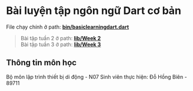 # Bài luyện tập ngôn ngữ Dart cơ bản
File chạy chính ở path: **[bin/basiclearningdart.dart](bin/basiclearningdart.dart)**
> Bài tập tuần 2 ở path: **[lib/Week 2](lib/Week%202/)** <br>
> Bài tập tuần 3 ở path: **[lib/Week 3](lib/Week%203/)** 

## Thông tin môn học
Bộ môn lập trình thiết bị di động - N07
Sinh viên thực hiện: Đỗ Hồng Biên - 89711

